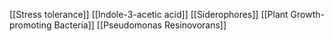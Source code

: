 [[Stress tolerance]]
[[Indole-3-acetic acid]]
[[Siderophores]]
[[Plant Growth-promoting Bacteria]]
[[Pseudomonas Resinovorans]]
